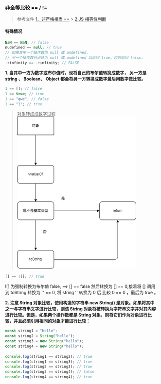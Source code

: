 ### 非全等比较 == / !=

> 参考文件
> [1、非严格相当 ==](https://developer.mozilla.org/zh-CN/docs/Web/JavaScript/Reference/Operators/Equality) > [2.JS 相等性判断](https://developer.mozilla.org/zh-CN/docs/Web/JavaScript/Equality_comparisons_and_sameness#%E9%9D%9E%E4%B8%A5%E6%A0%BC%E7%9B%B8%E7%AD%89)

#### 特殊情况

```js
NaN == NaN; // false
nudefined == null; // true
// 如果其中一个操作数为 null 或 undefined，
// 另一个操作数也必须为 null 或 undefined 以返回 true。否则返回 false。
-+infinity == -+infinity; // FALSE
```

**1. 当其中一方为数字或布尔值时，现将自己的布尔值转换成数字， 另一方是 string 、 Boolean、 Object 都会将另一方转换成数字最后用数字做比较。**

```js
1 == []; // false
1 == true; // true
1 == "qwe"; // false
1 == "1"; // true
```

> 对象转成成数字过程
> ![对象转成成数字过程](./%E9%9A%90%E5%BC%8F%E8%BD%AC%E6%8D%A2.drawio.png)

```js
[] == ![]; // true
```

![] 为强制转换为布尔值 false, ==> [] == false 然后转换为 [] == 0,接着将 [] 调用到 toString 转换为 '' == 0, 将 string '' 转换为 0 后 比较 0 == 0 ，最后为 true 。

**2. 注意 String 对象比较，使用构造的字符串 new String() 是对象。如果将其中之一与字符串文字进行比较，则该 String 对象将被转换为字符串文字并对其内容进行比较。但是，如果两个操作数都是 String 对象，则将它们作为对象进行比较，并且必须引用相同的对象才能进行比较：**

```js
const string1 = "hello";
const string2 = String("hello");
const string3 = new String("hello");
const string4 = new String("hello");

console.log(string1 == string2); // true
console.log(string1 == string3); // true
console.log(string2 == string3); // true
console.log(string3 == string4); // false
console.log(string4 == string4); // true
```
